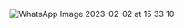 
![WhatsApp Image 2023-02-02 at 15 33 10](https://user-images.githubusercontent.com/37807677/216355041-60f909af-3f81-41a9-ba00-61abe6789890.jpeg)

